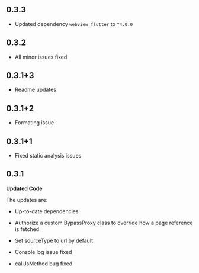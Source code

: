 ﻿## 0.3.3

-  Updated dependency `webview_flutter` to `^4.0.0`

##  0.3.2

-  All minor issues fixed

##  0.3.1+3

-  Readme updates

## 0.3.1+2

-  Formating issue

## 0.3.1+1
-  Fixed static analysis issues

## 0.3.1

**Updated Code**

The updates are:
* Up-to-date dependencies

* Authorize a custom BypassProxy class to override how a page reference is fetched

* Set sourceType to url by default

* Console log issue fixed

* callJsMethod bug fixed
